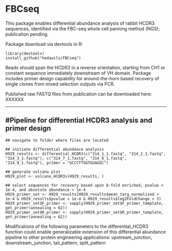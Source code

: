 # FBCseq

This package enables differential abundance analysis of rabbit HCDR3 sequences, identified via the FBC-seq whole cell panning method (NGS); publication pending.

Package download via devtools in R:
```
library(devtools)
install_github("hedawils/FBCseq")
```

Reads should span the HCDR3 in a reverse orientation, starting from CH1 or constant sequence immediately downstream of VH domain.  Package includes primer design capability for around-the-horn based recovery of single clones from mixed selection outputs via PCR.

Published raw FASTQ files from publication can be downloaded here: XXXXXX

---
#Pipeline for differential HCDR3 analysis and primer design
---

```
## navigate to folder where files are located

## initiate differential abundance analysis
H929_results <- differential_HCDR3(c("314_1_1.fastq", "314_2_1.fastq", "314_3_1.fastq"), c("314_7_1.fastq", "314_8_1.fastq", "314_9_1.fastq"), primer = "GCCCTTGGTGGAGGC")

## generate volcano plot
H929_plot <- volcano_HCDR3s(H929_results, )

## select sequences for recovery based upon 8-fold enriched, pvalue < 1e-4, and absolute abundance > 1e-4
H929_primer_set <- H929_results[H929_results$mean_targ_normalized > 1e-4 & H929_results$pvalue < 1e-4 & H929_results$log2FoldChange > 3)
H929_primer_set$F_primer <- sapply(H929_primer_set$F_primer_template, get_primer(annealing = 62))
H929_primer_set$R_primer <- sapply(H929_primer_set$R_primer_template, get_primer(annealing = 62))
```

Modifications of the following parameters to the differential_HCDR3 function could enable generalizable extension of this differential abundance pipeline to other protein engineering applications:
upstream_junction, downstream_junction, tail_pattern, split_pattern 





